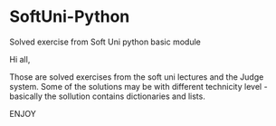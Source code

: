 # SoftUni-Python
Solved exercise from Soft Uni python basic module 


Hi all,

Those are solved exercises from the soft uni lectures and the Judge system. Some of the solutions may be with different technicity level -  basically the sollution 
contains dictionaries and lists. 

ENJOY
